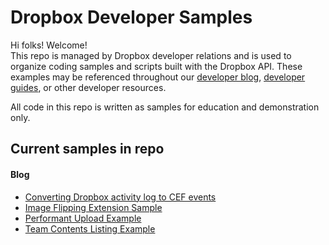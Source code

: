 # Dropbox Developer Samples

Hi folks! Welcome!  
This repo is managed by Dropbox developer relations and is used to organize coding samples and scripts built with the Dropbox API. These examples may be referenced throughout our [developer blog](https://dropbox.tech/developers), [developer guides](https://www.dropbox.com/developers/documentation), or other developer resources. 

All code in this repo is written as samples for education and demonstration only.


## Current samples in repo

#### Blog

- [Converting Dropbox activity log to CEF events](https://github.com/dropbox/Developer-Samples/tree/master/Blog/Convert-activity-log-to-CEF-events)
- [Image Flipping Extension Sample](https://github.com/dropbox/Developer-Samples/tree/master/Blog/Image-flipping-extension)
- [Performant Upload Example](https://github.com/dropbox/Developer-Samples/tree/master/Blog/performant_upload)
- [Team Contents Listing Example](https://github.com/dropbox/Developer-Samples/tree/master/Blog/list_all_team_contents)
